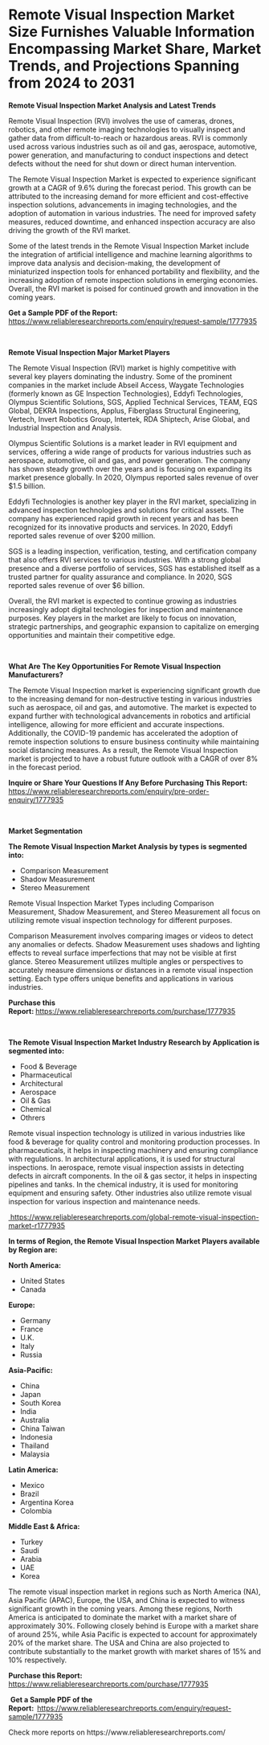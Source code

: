 <p><h1>Remote Visual Inspection Market Size Furnishes Valuable Information Encompassing Market Share, Market Trends, and Projections Spanning from 2024 to 2031</h1></p><p><strong>Remote Visual Inspection Market Analysis and Latest Trends</strong></p>
<p><p>Remote Visual Inspection (RVI) involves the use of cameras, drones, robotics, and other remote imaging technologies to visually inspect and gather data from difficult-to-reach or hazardous areas. RVI is commonly used across various industries such as oil and gas, aerospace, automotive, power generation, and manufacturing to conduct inspections and detect defects without the need for shut down or direct human intervention.</p><p>The Remote Visual Inspection Market is expected to experience significant growth at a CAGR of 9.6% during the forecast period. This growth can be attributed to the increasing demand for more efficient and cost-effective inspection solutions, advancements in imaging technologies, and the adoption of automation in various industries. The need for improved safety measures, reduced downtime, and enhanced inspection accuracy are also driving the growth of the RVI market.</p><p>Some of the latest trends in the Remote Visual Inspection Market include the integration of artificial intelligence and machine learning algorithms to improve data analysis and decision-making, the development of miniaturized inspection tools for enhanced portability and flexibility, and the increasing adoption of remote inspection solutions in emerging economies. Overall, the RVI market is poised for continued growth and innovation in the coming years.</p></p>
<p><strong>Get a Sample PDF of the Report:&nbsp;</strong> <a href="https://www.reliableresearchreports.com/enquiry/request-sample/1777935">https://www.reliableresearchreports.com/enquiry/request-sample/1777935</a></p>
<p>&nbsp;</p>
<p><strong>Remote Visual Inspection Major Market Players</strong></p>
<p><p>The Remote Visual Inspection (RVI) market is highly competitive with several key players dominating the industry. Some of the prominent companies in the market include Abseil Access, Waygate Technologies (formerly known as GE Inspection Technologies), Eddyfi Technologies, Olympus Scientific Solutions, SGS, Applied Technical Services, TEAM, EQS Global, DEKRA Inspections, Applus, Fiberglass Structural Engineering, Vertech, Invert Robotics Group, Intertek, RDA Shiptech, Arise Global, and Industrial Inspection and Analysis.</p><p>Olympus Scientific Solutions is a market leader in RVI equipment and services, offering a wide range of products for various industries such as aerospace, automotive, oil and gas, and power generation. The company has shown steady growth over the years and is focusing on expanding its market presence globally. In 2020, Olympus reported sales revenue of over $1.5 billion.</p><p>Eddyfi Technologies is another key player in the RVI market, specializing in advanced inspection technologies and solutions for critical assets. The company has experienced rapid growth in recent years and has been recognized for its innovative products and services. In 2020, Eddyfi reported sales revenue of over $200 million.</p><p>SGS is a leading inspection, verification, testing, and certification company that also offers RVI services to various industries. With a strong global presence and a diverse portfolio of services, SGS has established itself as a trusted partner for quality assurance and compliance. In 2020, SGS reported sales revenue of over $6 billion.</p><p>Overall, the RVI market is expected to continue growing as industries increasingly adopt digital technologies for inspection and maintenance purposes. Key players in the market are likely to focus on innovation, strategic partnerships, and geographic expansion to capitalize on emerging opportunities and maintain their competitive edge.</p></p>
<p>&nbsp;</p>
<p><strong>What Are The Key Opportunities For Remote Visual Inspection Manufacturers?</strong></p>
<p><p>The Remote Visual Inspection market is experiencing significant growth due to the increasing demand for non-destructive testing in various industries such as aerospace, oil and gas, and automotive. The market is expected to expand further with technological advancements in robotics and artificial intelligence, allowing for more efficient and accurate inspections. Additionally, the COVID-19 pandemic has accelerated the adoption of remote inspection solutions to ensure business continuity while maintaining social distancing measures. As a result, the Remote Visual Inspection market is projected to have a robust future outlook with a CAGR of over 8% in the forecast period.</p></p>
<p><strong>Inquire or Share Your Questions If Any Before Purchasing This Report:</strong> <a href="https://www.reliableresearchreports.com/enquiry/pre-order-enquiry/1777935">https://www.reliableresearchreports.com/enquiry/pre-order-enquiry/1777935</a></p>
<p>&nbsp;</p>
<p><strong>Market Segmentation</strong></p>
<p><strong>The Remote Visual Inspection Market Analysis by types is segmented into:</strong></p>
<p><ul><li>Comparison Measurement</li><li>Shadow Measurement</li><li>Stereo Measurement</li></ul></p>
<p><p>Remote Visual Inspection Market Types including Comparison Measurement, Shadow Measurement, and Stereo Measurement all focus on utilizing remote visual inspection technology for different purposes. </p><p>Comparison Measurement involves comparing images or videos to detect any anomalies or defects. Shadow Measurement uses shadows and lighting effects to reveal surface imperfections that may not be visible at first glance. Stereo Measurement utilizes multiple angles or perspectives to accurately measure dimensions or distances in a remote visual inspection setting. Each type offers unique benefits and applications in various industries.</p></p>
<p><strong>Purchase this Report:&nbsp;</strong><a href="https://www.reliableresearchreports.com/purchase/1777935">https://www.reliableresearchreports.com/purchase/1777935</a></p>
<p>&nbsp;</p>
<p><strong>The Remote Visual Inspection Market Industry Research by Application is segmented into:</strong></p>
<p><ul><li>Food & Beverage</li><li>Pharmaceutical</li><li>Architectural</li><li>Aerospace</li><li>Oil & Gas</li><li>Chemical</li><li>Othrers</li></ul></p>
<p><p>Remote visual inspection technology is utilized in various industries like food & beverage for quality control and monitoring production processes. In pharmaceuticals, it helps in inspecting machinery and ensuring compliance with regulations. In architectural applications, it is used for structural inspections. In aerospace, remote visual inspection assists in detecting defects in aircraft components. In the oil & gas sector, it helps in inspecting pipelines and tanks. In the chemical industry, it is used for monitoring equipment and ensuring safety. Other industries also utilize remote visual inspection for various inspection and maintenance needs.</p></p>
<p><a href="https://www.reliableresearchreports.com/global-remote-visual-inspection-market-r1777935">&nbsp;https://www.reliableresearchreports.com/global-remote-visual-inspection-market-r1777935</a></p>
<p><strong>In terms of Region, the Remote Visual Inspection Market Players available by Region are:</strong></p>
<p>
    <p> <strong> North America: </strong>
        <ul>
            <li>United States</li>
            <li>Canada</li>
        </ul>
        </p> 
    <p> <strong> Europe: </strong>
        <ul>
            <li>Germany</li>
            <li>France</li>
            <li>U.K.</li>
            <li>Italy</li>
            <li>Russia</li>
        </ul>
        </p> 
    <p> <strong> Asia-Pacific: </strong>
        <ul>
            <li>China</li>
            <li>Japan</li>
            <li>South Korea</li>
            <li>India</li>
            <li>Australia</li>
            <li>China Taiwan</li>
            <li>Indonesia</li>
            <li>Thailand</li>
            <li>Malaysia</li>
        </ul>
        </p> 
    <p> <strong> Latin America: </strong>
        <ul>
            <li>Mexico</li>
            <li>Brazil</li>
            <li>Argentina Korea</li>
            <li>Colombia</li>
        </ul>
        </p> 
    <p> <strong> Middle East & Africa: </strong>
        <ul>
            <li>Turkey</li>
            <li>Saudi</li>
            <li>Arabia</li>
            <li>UAE</li>
            <li>Korea</li>
        </ul>
    </p>
    </p>
<p><p>The remote visual inspection market in regions such as North America (NA), Asia Pacific (APAC), Europe, the USA, and China is expected to witness significant growth in the coming years. Among these regions, North America is anticipated to dominate the market with a market share of approximately 30%. Following closely behind is Europe with a market share of around 25%, while Asia Pacific is expected to account for approximately 20% of the market share. The USA and China are also projected to contribute substantially to the market growth with market shares of 15% and 10% respectively.</p></p>
<p><strong>Purchase this Report: </strong><a href="https://www.reliableresearchreports.com/purchase/1777935">https://www.reliableresearchreports.com/purchase/1777935</a></p>
<p>&nbsp;<strong>Get a Sample PDF of the Report:&nbsp;&nbsp;</strong><a href="https://www.reliableresearchreports.com/enquiry/request-sample/1777935">https://www.reliableresearchreports.com/enquiry/request-sample/1777935</a></p>
<p><strong></strong></p>
<p>Check more reports on https://www.reliableresearchreports.com/</p>